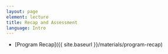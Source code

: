 ```yaml
---
layout: page
element: lecture
title: Recap and Assessment                
language: Intro
---
```


- [Program Recap]({{ site.baseurl }}/materials/program-recap)
